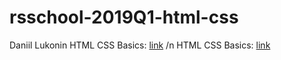 # rsschool-2019Q1-html-css
Daniil Lukonin
HTML CSS Basics: [link](https://www.codecademy.com/users/Oldblacktree/achievements) /n
HTML CSS Basics: [link](https://htmlacademy.ru/profile/oldblacktree/achievements)
